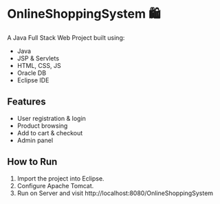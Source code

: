 # OnlineShoppingSystem 🛍️

A Java Full Stack Web Project built using:
- Java
- JSP & Servlets
- HTML, CSS, JS
- Oracle DB
- Eclipse IDE

## Features
- User registration & login
- Product browsing
- Add to cart & checkout
- Admin panel

## How to Run
1. Import the project into Eclipse.
2. Configure Apache Tomcat.
3. Run on Server and visit http://localhost:8080/OnlineShoppingSystem
